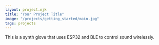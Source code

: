 ```yaml
---
layout: project.njk
title: "Your Project Title"
image: "/projects/getting_started/main.jpg"
tags: projects
---
```


This is a synth glove that uses ESP32 and BLE to control sound wirelessly.

